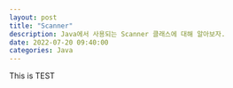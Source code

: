 ```yaml
---
layout: post
title: "Scanner"
description: Java에서 사용되는 Scanner 클래스에 대해 알아보자.
date: 2022-07-20 09:40:00
categories: Java
---
```



This is TEST<br>

<br>



